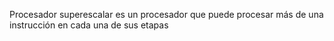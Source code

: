 Procesador superescalar es un procesador que puede procesar más de una instrucción en cada una de sus etapas